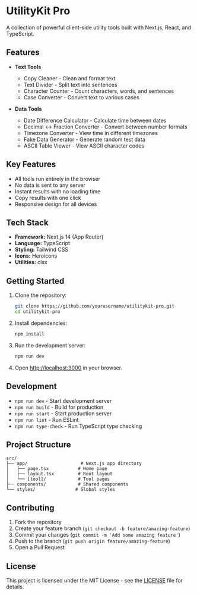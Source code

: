 # UtilityKit Pro

A collection of powerful client-side utility tools built with Next.js, React, and TypeScript.

## Features

- **Text Tools**
  - Copy Cleaner - Clean and format text
  - Text Divider - Split text into sentences
  - Character Counter - Count characters, words, and sentences
  - Case Converter - Convert text to various cases

- **Data Tools**
  - Date Difference Calculator - Calculate time between dates
  - Decimal ↔ Fraction Converter - Convert between number formats
  - Timezone Converter - View time in different timezones
  - Fake Data Generator - Generate random test data
  - ASCII Table Viewer - View ASCII character codes

## Key Features

- All tools run entirely in the browser
- No data is sent to any server
- Instant results with no loading time
- Copy results with one click
- Responsive design for all devices

## Tech Stack

- **Framework:** Next.js 14 (App Router)
- **Language:** TypeScript
- **Styling:** Tailwind CSS
- **Icons:** Heroicons
- **Utilities:** clsx

## Getting Started

1. Clone the repository:
   ```bash
   git clone https://github.com/yourusername/utilitykit-pro.git
   cd utilitykit-pro
   ```

2. Install dependencies:
   ```bash
   npm install
   ```

3. Run the development server:
   ```bash
   npm run dev
   ```

4. Open [http://localhost:3000](http://localhost:3000) in your browser.

## Development

- `npm run dev` - Start development server
- `npm run build` - Build for production
- `npm run start` - Start production server
- `npm run lint` - Run ESLint
- `npm run type-check` - Run TypeScript type checking

## Project Structure

```
src/
├── app/                    # Next.js app directory
│   ├── page.tsx           # Home page
│   ├── layout.tsx         # Root layout
│   └── [tool]/            # Tool pages
├── components/            # Shared components
└── styles/               # Global styles
```

## Contributing

1. Fork the repository
2. Create your feature branch (`git checkout -b feature/amazing-feature`)
3. Commit your changes (`git commit -m 'Add some amazing feature'`)
4. Push to the branch (`git push origin feature/amazing-feature`)
5. Open a Pull Request

## License

This project is licensed under the MIT License - see the [LICENSE](LICENSE) file for details. 